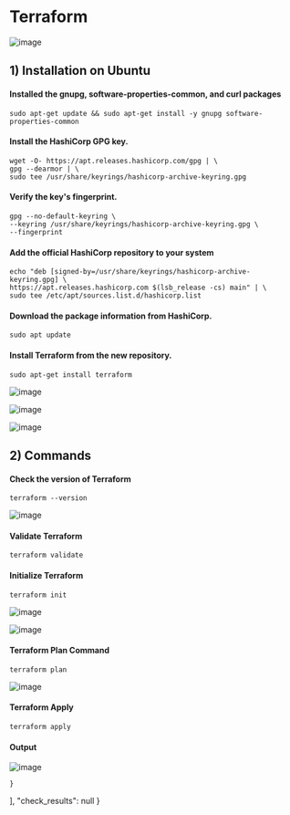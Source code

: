 # Terraform

![image](https://github.com/DhanashriSaner/Terraform/assets/88526990/dbf7d536-737d-46f6-ad6b-061fa9c23824)

## 1) Installation on Ubuntu

#### Installed the gnupg, software-properties-common, and curl packages
```
sudo apt-get update && sudo apt-get install -y gnupg software-properties-common
```

#### Install the HashiCorp GPG key.
```
wget -O- https://apt.releases.hashicorp.com/gpg | \
gpg --dearmor | \
sudo tee /usr/share/keyrings/hashicorp-archive-keyring.gpg
```

#### Verify the key's fingerprint.
```
gpg --no-default-keyring \
--keyring /usr/share/keyrings/hashicorp-archive-keyring.gpg \
--fingerprint
```

#### Add the official HashiCorp repository to your system
```
echo "deb [signed-by=/usr/share/keyrings/hashicorp-archive-keyring.gpg] \
https://apt.releases.hashicorp.com $(lsb_release -cs) main" | \
sudo tee /etc/apt/sources.list.d/hashicorp.list
```
#### Download the package information from HashiCorp.
```
sudo apt update
```
#### Install Terraform from the new repository.
```
sudo apt-get install terraform
```


![image](https://github.com/DhanashriSaner/Terraform/assets/88526990/8f66ee32-004c-4455-9ddf-f17590d2e1f1)

![image](https://github.com/DhanashriSaner/Terraform/assets/88526990/d262bbce-e325-404b-9771-87ed39d86fbc)

![image](https://github.com/DhanashriSaner/Terraform/assets/88526990/3c340188-fbec-4734-b5d0-003eb6c22930)



## 2) Commands 

#### Check the version of Terraform
```
terraform --version
```
![image](https://github.com/DhanashriSaner/Terraform/assets/88526990/2dfe7df8-5058-4233-9570-6633ef0acf72)


#### Validate Terraform
```
terraform validate
```
#### Initialize Terraform
```
terraform init
```
![image](https://github.com/DhanashriSaner/Terraform/assets/88526990/9868b387-469f-4463-be49-66bfface87d8)

![image](https://github.com/DhanashriSaner/Terraform/assets/88526990/19a35392-425b-4c43-88d9-953529509589)

#### Terraform Plan Command

```
terraform plan
```
![image](https://github.com/DhanashriSaner/Terraform/assets/88526990/7370a03e-08e3-45a4-9aa1-ad674e46988b)

#### Terraform Apply

```
terraform apply
```
#### Output
![image](https://github.com/DhanashriSaner/Terraform/assets/88526990/8ea7e70f-7cb6-4d55-8b73-97352de8eb17)



    }
  ],
  "check_results": null
}




